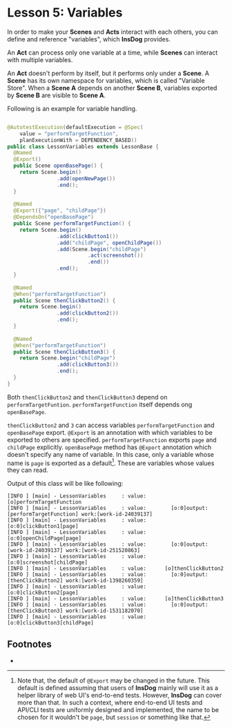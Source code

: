 # Lesson 5: Variables

In order to make your **Scenes** and **Acts** interact with each others, you can define and reference "variables", which
**InsDog** provides.

An **Act** can process only one variable at a time, while **Scenes** can interact with multiple variables.

An **Act** doesn't perform by itself, but it performs only under a **Scene**.
A **Scene** has its own namespace for variables, which is called "Variable Store".
When a **Scene A**  depends on another **Scene B**, variables exported by **Scene B** are visible to **Scene A**.

Following is an example for variable handling.

```java

@AutotestExecution(defaultExecution = @Spec(
    value = "performTargetFunction",
    planExecutionWith = DEPENDENCY_BASED))
public class LessonVariables extends LessonBase {
  @Named
  @Export()
  public Scene openBasePage() {
    return Scene.begin()
                .add(openNewPage())
                .end();
  }
  
  @Named
  @Export({"page", "childPage"})
  @DependsOn("openBasePage")
  public Scene performTargetFunction() {
    return Scene.begin()
                .add(clickButton1())
                .add("childPage", openChildPage())
                .add(Scene.begin("childPage")
                          .act(screenshot())
                          .end())
                .end();
  }
  
  @Named
  @When("performTargetFunction")
  public Scene thenClickButton2() {
    return Scene.begin()
                .add(clickButton2())
                .end();
  }
  
  @Named
  @When("performTargetFunction")
  public Scene thenClickButton3() {
    return Scene.begin("childPage")
                .add(clickButton3())
                .end();
  }
}
```

Both `thenClickButton2` and `thenClickButton3` depend on `performTargetFuntion`.
`performTargetFunction` itself depends ong `openBasePage`.

`thenClickButton2` and `3` can access variables `performTargetFunction` and `openBasePage` export.
`@Export` is an annotation with which variables to be exported to others are specified.
`performTargetFunction` exports `page` and `childPage` explicitly.
`openBasePage` method has `@Export` annotation which doesn't specify any name of variable.
In this case, only a variable whose name is `page` is exported as a default[^1].
These are variables whose values they can read.

Output of this class will be like following:

```
[INFO ] [main] - LessonVariables     : value:      [o]performTargetFunction
[INFO ] [main] - LessonVariables     : value:        [o:0]output:[performTargetFunction] work:[work-id-24039137]
[INFO ] [main] - LessonVariables     : value:        [o:0]clickButton1[page]
[INFO ] [main] - LessonVariables     : value:        [o:0]openChildPage[page]
[INFO ] [main] - LessonVariables     : value:        [o:0]output:[work-id-24039137] work:[work-id-251520863]
[INFO ] [main] - LessonVariables     : value:        [o:0]screenshot[childPage]
[INFO ] [main] - LessonVariables     : value:      [o]thenClickButton2
[INFO ] [main] - LessonVariables     : value:        [o:0]output:[thenClickButton2] work:[work-id-1398260359]
[INFO ] [main] - LessonVariables     : value:        [o:0]clickButton2[page]
[INFO ] [main] - LessonVariables     : value:      [o]thenClickButton3
[INFO ] [main] - LessonVariables     : value:        [o:0]output:[thenClickButton3] work:[work-id-1531182070]
[INFO ] [main] - LessonVariables     : value:        [o:0]clickButton3[childPage]
```

## Footnotes

- [^1]: Note that, the default of `@Export` may be changed in the future.
  This default is defined assuming that users of **InsDog** mainly will use it as a helper library of web UI's
  end-to-end tests.
  However, **InsDog** can cover more than that.
  In such a context, where end-to-end UI tests and API/CLI tests are uniformly designed and implemented, the name to be
  chosen for it wouldn't be `page`, but `session` or something like that.